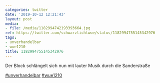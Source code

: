 ```yaml
---
categories: twitter
date: '2019-10-12 12:21:43'
layout: post
media:
- file: /media/1182994742193393664.jpg
ref: https://twitter.com/schwarzlichtwue/status/1182994755145342976
tags:
- unverhandelbar
- wue1210
title: 1182994755145342976
---
```

Der Block schlängelt sich nun mit lauter Musik durch die Sanderstraße

[#unverhandelbar](/t/unverhandelbar) [#wue1210](/t/wue1210)  